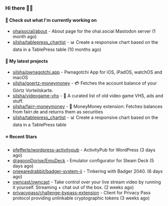 ### Hi there 🦊👋

#### 👷 Check out what I'm currently working on

- [ohaisocial/about](https://github.com/ohaisocial/about) - About page for the ohai.social Mastodon server (1 month ago)
- [silsha/tablepress_chartist](https://github.com/silsha/tablepress_chartist) - 📊 Create a responsive chart based on the data in a TablePress table (10 months ago)

#### 🌱 My latest projects

- [silsha/pwnagotchi.app](https://github.com/silsha/pwnagotchi.app) - Pwnagotchi App for iOS, iPadOS, watchOS and macOS
- [silsha/goertz-moneymoney](https://github.com/silsha/goertz-moneymoney) - 💳 Fetches the account balance of your Görtz Vorteilskarte.
- [silsha/videogame-vhs](https://github.com/silsha/videogame-vhs) - 👾 A curated list of old video game VHS, ads and stuff.
- [silsha/fairr-moneymoney](https://github.com/silsha/fairr-moneymoney) - 💸 MoneyMoney extension: Fetches balances from fairr.de and returns them as securities
- [silsha/tablepress_chartist](https://github.com/silsha/tablepress_chartist) - 📊 Create a responsive chart based on the data in a TablePress table

#### ⭐ Recent Stars

- [pfefferle/wordpress-activitypub](https://github.com/pfefferle/wordpress-activitypub) - ActivityPub for WordPress (3 days ago)
- [dragoonDorise/EmuDeck](https://github.com/dragoonDorise/EmuDeck) - Emulator configurator for Steam Deck (5 days ago)
- [oneearedrabbit/badger-system-ii](https://github.com/oneearedrabbit/badger-system-ii) - Tinkering with Badger 2040. (6 days ago)
- [owncast/owncast](https://github.com/owncast/owncast) - Take control over your live stream video by running it yourself.  Streaming &#43; chat out of the box. (2 weeks ago)
- [privacypass/challenge-bypass-extension](https://github.com/privacypass/challenge-bypass-extension) - Client for Privacy Pass protocol providing unlinkable cryptographic tokens (3 weeks ago)
